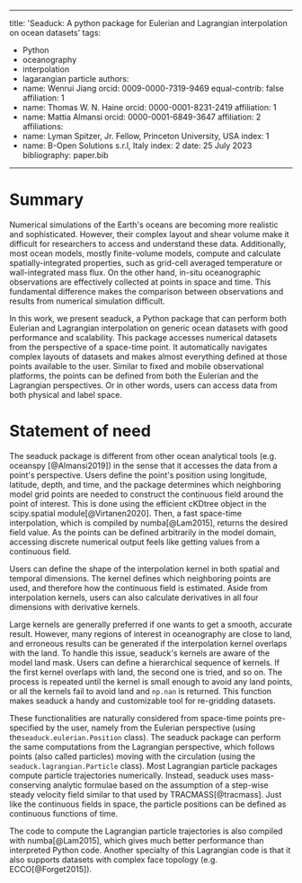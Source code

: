 ______________________________________________________________________

title: 'Seaduck: A python package for Eulerian and Lagrangian interpolation on ocean datasets'
tags:

- Python
- oceanography
- interpolation
- lagarangian particle
  authors:
- name: Wenrui Jiang
  orcid: 0009-0000-7319-9469
  equal-contrib: false
  affiliation: 1
- name: Thomas W. N. Haine
  orcid: 0000-0001-8231-2419
  affiliation: 1
- name: Mattia Almansi
  orcid: 0000-0001-6849-3647
  affiliation: 2
  affiliations:
- name: Lyman Spitzer, Jr. Fellow, Princeton University, USA
  index: 1
- name: B-Open Solutions s.r.l, Italy
  index: 2
  date: 25 July 2023
  bibliography: paper.bib

______________________________________________________________________

# Summary

Numerical simulations of the Earth's oceans are becoming more realistic and sophisticated. However, their complex layout and shear volume make it difficult for researchers to access and understand these data. Additionally, most ocean models,  mostly finite-volume models, compute and calculate spatially-integrated properties, such as grid-cell averaged temperature or wall-integrated mass flux. On the other hand, in-situ oceanographic observations are effectively collected at points in space and time. This fundamental difference makes the comparison between observations and results from numerical simulation difficult.

In this work, we present seaduck, a Python package that can perform both Eulerian and Lagrangian interpolation on generic ocean datasets with good performance and scalability. This package accesses numerical datasets from the perspective of a space-time point. It automatically navigates complex layouts of datasets and makes almost everything defined at those points available to the user. Similar to fixed and mobile observational platforms, the points can be defined from both the Eulerian and the Lagrangian perspectives. Or in other words, users can  access data from both physical and label space.

# Statement of need

The seaduck package is different from other ocean analytical tools (e.g. oceanspy \[@Almansi2019\]) in the sense that it accesses the data from a point's perspective. Users define the point's position using longitude, latitude, depth, and time, and the package determines which neighboring model grid points are needed to construct the continuous field around the point of interest. This is done using the efficient cKDtree object in the scipy.spatial module\[@Virtanen2020\]. Then, a fast space-time interpolation, which is compiled by numba\[@Lam2015\], returns the desired field value. As the points can be defined arbitrarily in the model domain, accessing discrete numerical output feels like getting values from a continuous field.

Users can define the shape of the interpolation kernel in both spatial and temporal dimensions. The kernel defines which neighboring points are used, and therefore how the continuous field is estimated. Aside from interpolation kernels, users can also calculate derivatives in all four dimensions with derivative kernels.

Large kernels are generally preferred if one wants to get a smooth, accurate result. However, many regions of interest in oceanography are close to land, and erroneous results can be generated if the interpolation kernel overlaps with the land. To handle this issue, seaduck's kernels are aware of the model land mask. Users can define a hierarchical sequence of kernels. If the first kernel overlaps with land, the second one is tried, and so on. The process is repeated until the kernel is small enough to avoid any land points, or all the kernels fail to avoid land and `np.nan` is returned. This function makes seaduck a handy and customizable tool for re-gridding datasets.

These functionalities are naturally considered from space-time points pre-specified by the user, namely from the Eulerian perspective (using the`seaduck.eulerian.Position` class).
The seaduck package can perform the same computations from the Lagrangian perspective, which follows points (also called particles) moving with the circulation (using the `seaduck.lagrangian.Particle` class).
Most Lagrangian particle packages compute particle trajectories numerically.
Instead, seaduck uses mass-conserving analytic formulae based on the assumption of a step-wise steady velocity field similar to that used by TRACMASS\[@tracmass\]. Just like the continuous fields in space, the particle positions can be defined as continuous functions of time.

The code to compute the Lagrangian particle trajectories is also compiled with numba\[@Lam2015\], which gives much better performance than interpreted Python code. Another specialty of this Lagrangian code is that it also supports datasets with complex face topology (e.g. ECCO\[@Forget2015\]).
